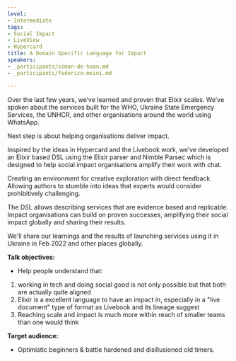 ```yaml
---
level:
- Intermediate
tags:
- Social Impact
- LiveView
- Hypercard
title: A Domain Specific Language for Impact
speakers:
- _participants/simon-de-haan.md
- _participants/federico-meini.md

---
```

Over the last few years, we’ve learned and proven that Elixir scales. We’ve spoken about the services built for the WHO, Ukraine State Emergency Services, the UNHCR, and other organisations around the world using WhatsApp.

Next step is about helping organisations deliver impact.

Inspired by the ideas in Hypercard and the Livebook work, we’ve developed an Elixir based DSL using the Elixir parser and Nimble Parsec which is designed to help social impact organisations amplify their work with chat.

Creating an environment for creative exploration with direct feedback. Allowing authors to stumble into ideas that experts would consider prohibitively challenging.

The DSL allows describing services that are evidence based and replicable. Impact organisations can build on proven successes, amplifying their social impact globally and sharing their results.

We'll share our learnings and the results of launching services using it in Ukraine in Feb 2022 and other places globally.

**Talk objectives:**
* Help people understand that:
1. working in tech and doing social good is not only possible but that both are actually quite aligned
2. Elixir is a excellent language to have an impact in, especially in a "live document" type of format as Livebook and its lineage suggest
3. Reaching scale and impact is much more within reach of smaller teams than one would think

**Target audience:**
* Optimistic beginners & battle hardened and disillusioned old timers.